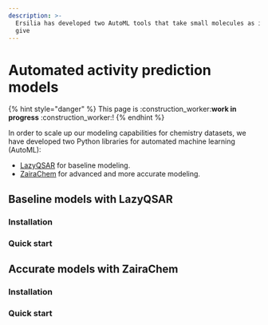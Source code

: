 ```yaml
---
description: >-
  Ersilia has developed two AutoML tools that take small molecules as input and
  give
---
```


# Automated activity prediction models

{% hint style="danger" %}
This page is :construction\_worker:**work in progress** :construction\_worker:!
{% endhint %}

In order to scale up our modeling capabilities for chemistry datasets, we have developed two Python libraries for automated machine learning (AutoML):

* [LazyQSAR](https://github.com/ersilia-os/lazy-qsar) for baseline modeling.
* [ZairaChem](https://github.com/ersilia-os/zaira-chem) for advanced and more accurate modeling.

## Baseline models with LazyQSAR

### Installation

### Quick start

## Accurate models with ZairaChem

### Installation

### Quick start
